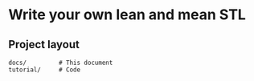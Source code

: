 <h1>Write your own lean and mean STL</h1>

## Project layout

    docs/         # This document
    tutorial/     # Code
